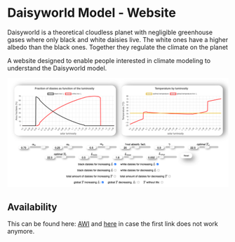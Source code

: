 # Daisyworld Model - Website

Daisyworld is a theoretical cloudless planet with negligible greenhouse gases where only black and white daisies live. The white ones have a higher albedo than the black ones. Together they regulate the climate on the planet

A website designed to enable people interested in climate modeling to understand the Daisyworld model.

![Plots on website](images/plots.png)

## Availability

This can be found here: [AWI](https://www.awi.de/fileadmin/user_upload/AWI/Forschung/Klimawissenschaft/Dynamik_des_Palaeoklimas/DaisyWorld/index.html) and <a href="https://b-schwertfeger.de/projects/awi-work/Daisyworld/" target="_blank" >here</a> in case the first link does not work anymore.
